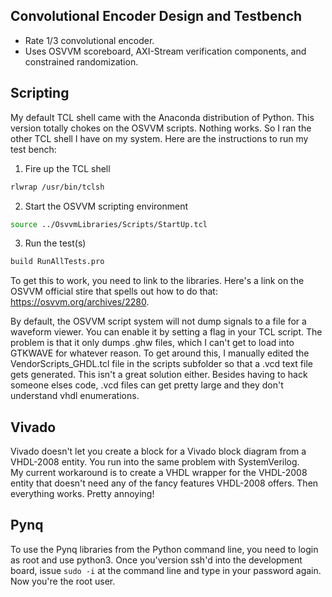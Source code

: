 ## Convolutional Encoder Design and Testbench

- Rate 1/3 convolutional encoder.
- Uses OSVVM scoreboard, AXI-Stream verification components, and constrained randomization.

## Scripting

My default TCL shell came with the Anaconda distribution of Python.  This version totally chokes on 
the OSVVM scripts.  Nothing works.  So I ran the other TCL shell I have on my system.  Here are the 
instructions to run my test bench:

1. Fire up the TCL shell 

```sh  
rlwrap /usr/bin/tclsh
``` 

2. Start the OSVVM scripting environment

```sh
source ../OsvvmLibraries/Scripts/StartUp.tcl 
```

3. Run the test(s) 

```sh
build RunAllTests.pro 
```

To get this to work, you need to link to the libraries.  Here's a link on the OSVVM official stire 
that spells out how to do that: https://osvvm.org/archives/2280.

By default,  the OSVVM script system will not dump signals to a file for a waveform viewer.  You can enable it by setting 
a flag in your TCL script.  The problem is that it only dumps .ghw files, which I can't get to load into GTKWAVE for whatever
reason.  To get around this, I manually edited the VendorScripts_GHDL.tcl file in the scripts subfolder so that a .vcd text file
gets generated.  This isn't a great solution either.  Besides having to hack someone elses code, .vcd files can get pretty large
and they don't understand vhdl enumerations.  

## Vivado

Vivado doesn't let you create a block for a Vivado block diagram from a VHDL-2008 entity.  You run into the same problem with SystemVerilog.  
My current workaround is to create a VHDL wrapper for the VHDL-2008 entity that doesn't need any of the fancy features VHDL-2008
offers.  Then everything works.  Pretty annoying! 

## Pynq 

To use the Pynq libraries from the Python command line, you need to login as root and use python3.  Once you'version
ssh'd into the development board, issue `sudo -i` at the command line and type in your password again.  Now you're the 
root user.
